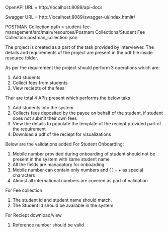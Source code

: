 OpenAPI URL = http://localhost:8089/api-docs

Swagger URL = http://localhost:8089/swagger-ui/index.html#/

POSTMAN Collection path = student-fee-management/src/main/resources/Postnam Collections/Student Fee Collection.postman_collection.json

The project is created as a part of the task provided by interviewer. The details and requirements of the project are present in the pdf file inside resource folder.

As per the requirement the project should perform 3 operations which are:
1. Add students
2. Collect fees from students
3. View reciepts of the fees

Ther are total 4 APis present which performs the below taks
1. Add students into the system
2. Collects fees deposited by the payee on behalf of the student, if student does not submit their own fees
3. View the details to populate the template of the reciept provided part of the requirement
4. Download a pdf of the reciept for visualizations

Below are the validations added
For Student Onboarding:
1. Mobile number provided during onboarding of student should not be present in the system with same student name
2. All the fields are manadatory for onboarding.
3. Mobile number can contain only numbers and ( ) - + as special characters
4. Almost all international numbers are covered as part of validation

For Fee collection
1. The student id and student name should match.
2. The Student id should be available in the system

For Reciept download/view
1. Reference number should be valid
